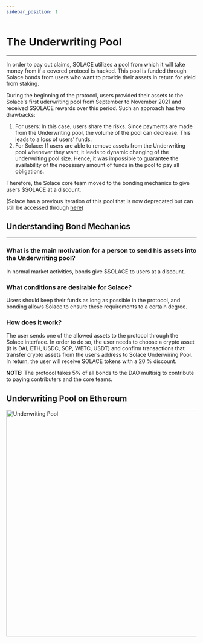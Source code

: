 ```yaml
---
sidebar_position: 1
---
```


# The Underwriting Pool
---
In order to pay out claims, SOLACE utilizes a pool from which it will take money from if a covered protocol is hacked. This pool is funded through Solace bonds from users who want to provide their assets in return for yield from staking.

During the beginning of the protocol, users provided their assets to the Solace's first uderwriting pool from September to November 2021 and received $SOLACE rewards over this period. Such an approach has two drawbacks:

1. For users: In this case, users share the risks. Since payments are made from the Underwriting pool, the volume of the pool can decrease. This leads to a loss of users' funds.
2. For Solace: If users are able to remove assets from the Underwriting pool whenever they want, it leads to dynamic changing of the underwriting pool size. Hence, it was impossible to guarantee the availability of the necessary amount of funds in the pool to pay all obligations.

Therefore, the Solace core team moved to the bonding mechanics to give users $SOLACE at a discount.

(Solace has a previous iteration of this pool that is now deprecated but can still be accessed through [<u>here</u>](https://legacy.solace.fi/archive))

## Understanding Bond Mechanics
---
### What is the main motivation for a person to send his assets into the Underwriting pool? 

In normal market activities, bonds give $SOLACE to users at a discount.

### What conditions are desirable for Solace?
Users should keep their funds as long as possible in the protocol, and bonding allows Solace to ensure these requirements to a certain degree. 

### How does it work?
The user sends one of the allowed assets to the protocol through the Solace interface. In order to do so, the user needs to choose a crypto asset (it is DAI, ETH, USDC, SCP, WBTC, USDT) and confirm transactions that transfer crypto assets from the user’s address to Solace Underwiring Pool. In return, the user will receive SOLACE tokens with a 20 % discount. 

<b>NOTE:</b> The protocol takes 5% of all bonds to the DAO multisig to contribute to paying contributers and the core teams.

## Underwriting Pool on Ethereum

<div style={{"display":"flex", "justify-content":"center", "align-items":"center", "justify-content":"center" }} >

<img src="/img/UWP.png" alt="Underwriting Pool" width="600px" />

</div>


